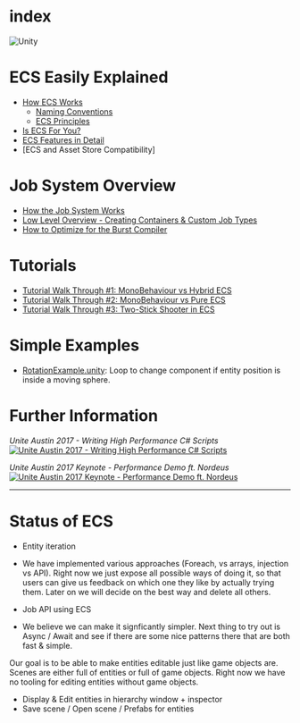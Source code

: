 # index

![Unity](https://unity3d.com/files/images/ogimg.jpg?1)
# ECS Easily Explained

* [How ECS Works](content/getting_started.md)
    * [Naming Conventions](content/ecs_concepts.md)
    * [ECS Principles](content/ecs_principles_and_vision.md)
* [Is ECS For You?](content/is_ecs_for_you.md)
* [ECS Features in Detail](content/ecs_in_detail.md)
* [ECS and Asset Store Compatibility]

# Job System Overview

* [How the Job System Works](content/job_system.md)
* [Low Level Overview - Creating Containers & Custom Job Types](content/custom_job_types.md)
* [How to Optimize for the Burst Compiler](content/burst_optimization.md)

# Tutorials

* [Tutorial Walk Through #1: MonoBehaviour vs Hybrid ECS](content/tutorial_1.md)
* [Tutorial Walk Through #2: MonoBehaviour vs Pure ECS](content/tutorial_2.md)
* [Tutorial Walk Through #3: Two-Stick Shooter in ECS](content/tutorial_3.md)

# Simple Examples

* [RotationExample.unity](content/rotation_example.md): Loop to change component if entity position is inside a moving sphere.

# Further Information

*Unite Austin 2017 - Writing High Performance C# Scripts*
[![Unite Austin 2017 - Writing High Performance C# Scripts](http://img.youtube.com/vi/tGmnZdY5Y-E/0.jpg)](http://www.youtube.com/watch?v=tGmnZdY5Y-E)

*Unite Austin 2017 Keynote - Performance Demo ft. Nordeus*
[![Unite Austin 2017 Keynote - Performance Demo ft. Nordeus](http://img.youtube.com/vi/0969LalB7vw/0.jpg)](http://www.youtube.com/watch?v=0969LalB7vw)

---

# Status of ECS

* Entity iteration
* We have implemented various approaches (Foreach, vs arrays, injection vs API). Right now we just expose all possible ways of doing it, so that users can give us feedback on which one they like by actually trying them. Later on we will decide on the best way and delete all others.

* Job API using ECS
* We believe we can make it signficantly simpler. Next thing to try out is Async / Await and see if there are some nice patterns there that are both fast & simple.

Our goal is to be able to make entities editable just like game objects are. Scenes are either full of entities or full of game objects. Right now we have no tooling for  editing entities without game objects.
* Display & Edit entities in hierarchy window + inspector
* Save scene / Open scene / Prefabs for entities

